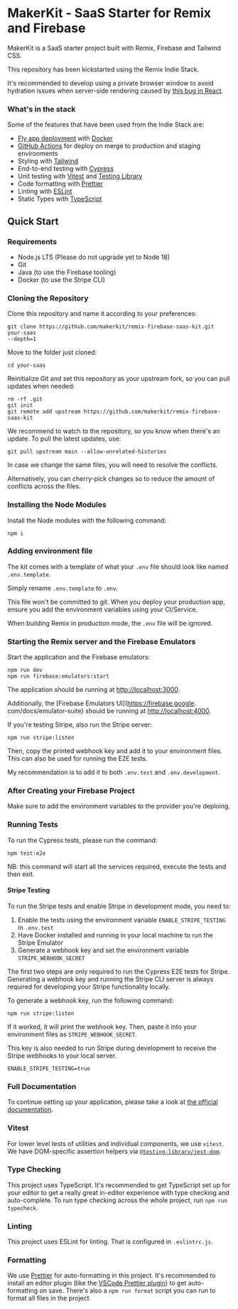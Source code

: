# MakerKit - SaaS Starter for Remix and Firebase

MakerKit is a SaaS starter project built with Remix, Firebase and Tailwind
CSS.

This repository has been kickstarted using the Remix Indie Stack.

It's recommended to develop using a private browser window to avoid hydration issues when server-side rendering caused by [this bug in React](https://github.com/facebook/react/issues/24430).

### What's in the stack

Some of the features that have been used from the Indie Stack are:

- [Fly app deployment](https://fly.io) with [Docker](https://www.docker.com/)
- [GitHub Actions](https://github.com/features/actions) for deploy on merge to production and staging environments
- Styling with [Tailwind](https://tailwindcss.com/)
- End-to-end testing with [Cypress](https://cypress.io)
- Unit testing with [Vitest](https://vitest.dev) and [Testing Library](https://testing-library.com)
- Code formatting with [Prettier](https://prettier.io)
- Linting with [ESLint](https://eslint.org)
- Static Types with [TypeScript](https://typescriptlang.org)

## Quick Start

### Requirements

- Node.js LTS (Please do not upgrade yet to Node 18)
- Git
- Java (to use the Firebase tooling)
- Docker (to use the Stripe CLI)

### Cloning the Repository

Clone this repository and name it according to your preferences:

```
git clone https://github.com/makerkit/remix-firebase-saas-kit.git your-saas
--depth=1
```

Move to the folder just cloned:

```
cd your-saas
```

Reinitialize Git and set this repository as your upstream fork, so you can
pull updates when needed:

```
rm -rf .git
git init
git remote add upstream https://github.com/makerkit/remix-firebase-saas-kit
```

We recommend to watch to the repository, so you know when there's an update.
To pull the latest updates, use:

```
git pull upstream main --allow-unrelated-histories
```

In case we change the same files, you will need to resolve the conflicts.

Alternatively, you can cherry-pick changes so to reduce the amount of
conflicts across the files.

### Installing the Node Modules

Install the Node modules with the following command:

```
npm i
```

### Adding environment file

The kit comes with a template of what your `.env` file should look like named `.env.template`. 

Simply rename `.env.template` to `.env`.

This file won't be committed to git. When you deploy your production app, ensure you add the environment variables using your CI/Service.

When building Remix in production mode, the `.env` file will be ignored.

### Starting the Remix server and the Firebase Emulators

Start the application and the Firebase emulators:

```
npm run dev
npm run firebase:emulators:start
```

The application should be running at [http://localhost:3000](http://localhost:3000).

Additionally, the [Firebase Emulators UI](https://firebase.google.
com/docs/emulator-suite) should be running at
[http://localhost:4000](http://localhost:4000).

If you're testing Stripe, also run the Stripe server:

```
npm run stripe:listen
```

Then, copy the printed webhook key and add it to your environment files.
This can also be used for running the E2E tests.

My recommendation is to add it to both `.env.test` and `.env.development`.

### After Creating your Firebase Project

Make sure to add the environment variables to the provider you're deploing.

### Running Tests

To run the Cypress tests, please run the command:

```
npm test:e2e
```

NB: this command will start all the services required, execute the tests and
then exit.

#### Stripe Testing

To run the Stripe tests and enable Stripe in development mode, you need to:

1. Enable the tests using the environment variable `ENABLE_STRIPE_TESTING` in
   `.env.test`
2. Have Docker installed and running in your local machine to run the Stripe
   Emulator
3. Generate a webhook key and set the environment variable
   `STRIPE_WEBHOOK_SECRET`

The first two steps are only required to run the Cypress E2E tests for
Stripe. Generating a webhook key and running the Stripe CLI server is
always required for developing your Stripe functionality locally.

To generate a webhook key, run the following command:

```
npm run stripe:listen
```

If it worked, it will print the webhook key. Then, paste it into
your environment files as `STRIPE_WEBHOOK_SECRET`.

This key is also needed to run Stripe during development to receive the
Stripe webhooks to your local server.

```
ENABLE_STRIPE_TESTING=true
```

### Full Documentation

To continue setting up your application, please take a look at [the official
documentation](https://makerkit.dev/docs/setting-up-firebase).

### Vitest

For lower level tests of utilities and individual components, we use `vitest`. We have DOM-specific assertion helpers via [`@testing-library/jest-dom`](https://testing-library.com/jest-dom).

### Type Checking

This project uses TypeScript. It's recommended to get TypeScript set up for your editor to get a really great in-editor experience with type checking and auto-complete. To run type checking across the whole project, run `npm run typecheck`.

### Linting

This project uses ESLint for linting. That is configured in `.eslintrc.js`.

### Formatting

We use [Prettier](https://prettier.io/) for auto-formatting in this project. It's recommended to install an editor plugin (like the [VSCode Prettier plugin](https://marketplace.visualstudio.com/items?itemName=esbenp.prettier-vscode)) to get auto-formatting on save. There's also a `npm run format` script you can run to format all files in the project.
